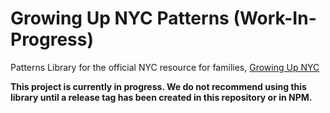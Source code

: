 # Growing Up NYC Patterns (Work-In-Progress)

Patterns Library for the official NYC resource for families, [Growing Up NYC](https://growingupnyc.cityofnewyork.us/)

**This project is currently in progress. We do not recommend using this library until a release tag has been created in this repository or in NPM.**